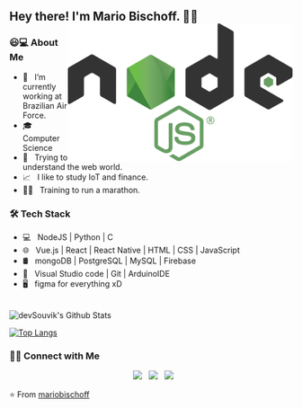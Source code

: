 <h2> Hey there! I'm Mario Bischoff. 🧛‍♂️
<img align="right" alt="nodejs logo" src="https://github.com/mariobischoff/mariobischoff/blob/main/nodejs-logo.png?raw=true" width="400"/>

<h3> 😃💻 About Me </h3>

- 💼 &nbsp; I’m currently working at Brazilian Air Force.
- 🎓 &nbsp; Computer Science
- 🔭 &nbsp; Trying to understand the web world.
- 📈 &nbsp; I like to study IoT and finance.
- 🏃‍♂️ &nbsp; Training to run a marathon.

<h3>🛠 Tech Stack</h3>

- 💻 &nbsp; NodeJS | Python | C
- 🌐 &nbsp; Vue.js | React | React Native | HTML | CSS | JavaScript
- 🛢 &nbsp; mongoDB | PostgreSQL | MySQL | Firebase
- 🔧 &nbsp; Visual Studio code | Git | ArduinoIDE
- 🖥 &nbsp; figma for everything xD

<br>

<img align="center" src="https://github-readme-stats.vercel.app/api?username=mariobischoff&include_all_commits=true&count_private=true&show_icons=true&line_height=20&title_color=7A7ADB&icon_color=2234AE&text_color=D3D3D3&bg_color=0,000000,130F40" alt="devSouvik's Github Stats">

</br>

[![Top Langs](https://github-readme-stats.vercel.app/api/top-langs/?username=mariobischoff&layout=compact&text_color=daf7dc&bg_color=151515)](https://github.com/mariobischoff/github-readme-stats)


<h3> 🤝🏻 Connect with Me </h3>

<p align="center">
&nbsp; <a href="https://twitter.com/mario93b" target="_blank" rel="noopener noreferrer"><img src="https://img.icons8.com/plasticine/100/000000/twitter.png" width="50" /></a>
&nbsp; <a href="https://www.linkedin.com/in/mario-bischoff-61788618b/" target="_blank" rel="noopener noreferrer"><img src="https://img.icons8.com/plasticine/100/000000/linkedin.png" width="50" /></a>
&nbsp; <a href="mailto:mariobischoffneto@gmail.com" target="_blank" rel="noopener noreferrer"><img src="https://img.icons8.com/plasticine/100/000000/gmail.png"  width="50" /></a>
</p>

⭐️ From [mariobischoff](https://github.com/mariobischoff)
